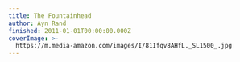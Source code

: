 ```yaml
---
title: The Fountainhead
author: Ayn Rand
finished: 2011-01-01T00:00:00.000Z
coverImage: >-
  https://m.media-amazon.com/images/I/81Ifqv8AHfL._SL1500_.jpg
---
```

